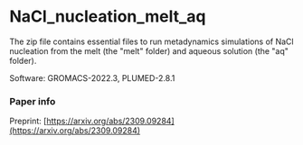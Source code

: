 # NaCl_nucleation_melt_aq

The zip file contains essential files to run metadynamics simulations of NaCl nucleation from the melt (the "melt" folder) and aqueous solution (the "aq" folder).

Software: GROMACS-2022.3, PLUMED-2.8.1

### Paper info
Preprint: [https://arxiv.org/abs/2309.09284](https://arxiv.org/abs/2309.09284)
